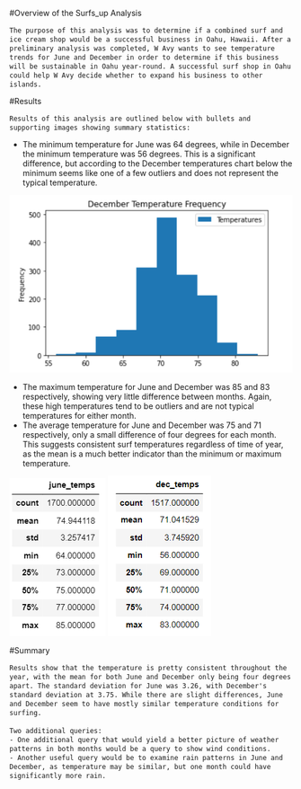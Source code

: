 #Overview of the Surfs_up Analysis

    The purpose of this analysis was to determine if a combined surf and ice cream shop would be a successful business in Oahu, Hawaii. After a preliminary analysis was completed, W Avy wants to see temperature trends for June and December in order to determine if this business will be sustainable in Oahu year-round. A successful surf shop in Oahu could help W Avy decide whether to expand his business to other islands.

#Results

    Results of this analysis are outlined below with bullets and supporting images showing summary statistics:
 
 - The minimum temperature for June was 64 degrees, while in December the minimum temperature was 56 degrees. This is a significant difference, but according to the December temperatures chart below the minimum seems like one of a few outliers and does not represent the typical temperature.

 !["December Temperature Frequency"](Resources/Chart.png)
 
 - The maximum temperature for June and December was 85 and 83 respectively, showing very little difference between months. Again, these high temperatures tend to be outliers and are not typical temperatures for either month.
 - The average temperature for June and December was 75 and 71 respectively, only a small difference of four degrees for each month. This suggests consistent surf temperatures regardless of time of year, as the mean is a much better indicator than the minimum or maximum temperature.
 

!["June Temperature Statistics"](Resources/june_temps.png)                                        !["December Temperature Statistics"](Resources/dec_temps.png)

#Summary

    Results show that the temperature is pretty consistent throughout the year, with the mean for both June and December only being four degrees apart. The standard deviation for June was 3.26, with December's standard deviation at 3.75. While there are slight differences, June and December seem to have mostly similar temperature conditions for surfing.

    Two additional queries:
    - One additional query that would yield a better picture of weather patterns in both months would be a query to show wind conditions.
    - Another useful query would be to examine rain patterns in June and December, as temperature may be similar, but one month could have significantly more rain.
